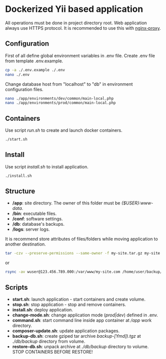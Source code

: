 # Dockerized Yii based application

All operations must be done in project directory root.
Web application always use HTTPS protocol.
It is recommended to use this with [nginx-proxy](https://github.com/evertramos/docker-compose-letsencrypt-nginx-proxy-companion).

## Configuration

First of all define global environment variables in .env file.
Create .env file from template .env.example.

```bash
cp -a ./.env.example ./.env
nano ./.env
```

Change database host from "localhost" to "db" in
environment configuration files.

```bash
nano ./app/environments/dev/common/main-local.php
nano ./app/environments/prod/common/main-local.php
```

## Containers

Use script *run.sh* to create and launch docker containers.

```bash
./start.sh
```

## Install

Use script *install.sh* to install application.

```bash
./install.sh
```

## Structure

- **/app**: site directory. The owner of this folder must be *{$USER}:www-data*.
- **/bin**: executable files.
- **/conf**: software settings.
- **/db**: database\'s backups.
- **/logs**: server logs.

It is recommend store attributes of files/folders
while moving application to another destination.

```bash
tar -czv --preserve-permissions --same-owner -f my-site.tar.gz my-site.com/
```

or

```bash
rsync -av wuser@123.456.789.000:/var/www/my-site.com /home/user/backup/
```

## Scripts

- **start.sh**: launch application - start containers and create volume.
- **stop.sh**: stop application - stop and remove containers.
- **install.sh**: deploy application.
- **change-mode.sh**: change application mode (*prod|dev*) defined in .env.
- **command.sh**: start command line inside app container at */app* work directory.
- **composer-update.sh**: update application packages.
- **backup-db.sh**: create gziped tar archive *backup-\[Ymd\]).tgz* at *./db/backup* directory from volume.
- **restore-db.sh**: unpack archive at *./db/backup* directory to volume.
STOP CONTAINERS BEFORE RESTORE!
